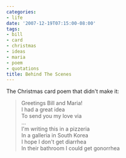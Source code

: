 ```yaml
---
categories:
- life
date: '2007-12-19T07:15:00-08:00'
tags:
- bill
- card
- christmas
- ideas
- maria
- poem
- quotations
title: Behind The Scenes
---
```


The Christmas card poem that didn't make it:

>Greetings Bill and Maria!<br>
>I had a great idea<br>
>To send you my love via<br>
>...<br>
>I'm writing this in a pizzeria<br>
>In a galleria in South Korea<br>
>I hope I don't get diarrhea<br>
>In their bathroom I could get gonorrhea<br>
